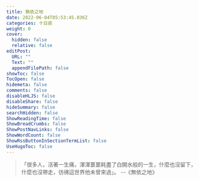 ```yaml
---
title: 無依之地
date: 2022-06-04T05:53:45.036Z
categories: 十日痰
weight: 0
cover:
  hidden: false
  relative: false
editPost:
  URL: ""
  Text: ""
  appendFilePath: false
showToc: false
TocOpen: false
hidemeta: false
comments: false
disableHLJS: false
disableShare: false
hideSummary: false
searchHidden: false
ShowReadingTime: false
ShowBreadCrumbs: false
ShowPostNavLinks: false
ShowWordCount: false
ShowRssButtonInSectionTermList: false
UseHugoToc: false
---
```

> 「很多人，活著一生痛，渾渾噩噩耗盡了白開水般的一生，什麼也沒留下，什麼也沒帶走，彷彿這世界他未曾來過」。 --《無依之地》